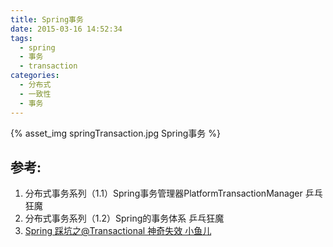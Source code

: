 ```yaml
---
title: Spring事务
date: 2015-03-16 14:52:34
tags: 
  - spring
  - 事务
  - transaction
categories: 
  - 分布式
  - 一致性
  - 事务  
---
```



<p></p>
<!-- more -->

{% asset_img  springTransaction.jpg  Spring事务 %}

## 参考:

1. 分布式事务系列（1.1）Spring事务管理器PlatformTransactionManager 乒乓狂魔
2. 分布式事务系列（1.2）Spring的事务体系 乒乓狂魔
3. [Spring 踩坑之@Transactional 神奇失效  小鱼儿](https://segmentfault.com/a/1190000014617571)